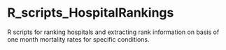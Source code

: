 R_scripts_HospitalRankings
==========================

R scripts for ranking hospitals and extracting rank information on basis of one month mortality rates for specific conditions.
